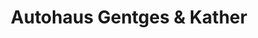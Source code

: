 ---
title: "Autohaus Gentges & Kather"
url: /simmerath/autohaus-gentges-und-kather/
shop: Autohaus
---